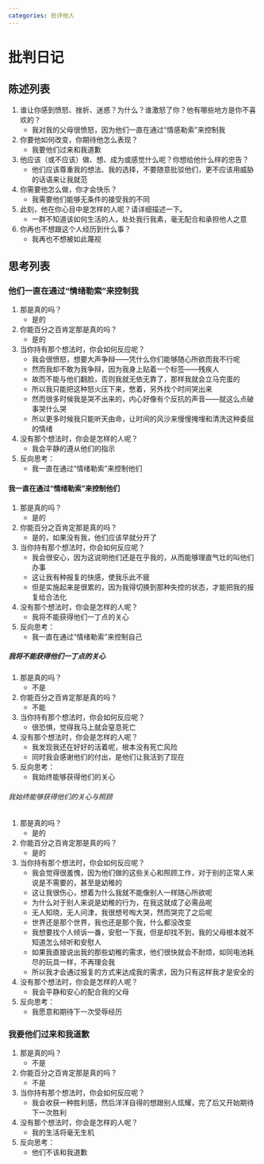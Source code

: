 ```yaml
---
categories: 批评他人
---
```


# 批判日记

## 陈述列表

1. 谁让你感到愤怒、挫折、迷惑？为什么？谁激怒了你？他有哪些地方是你不喜欢的？
    - 我对我的父母很愤怒，因为他们一直在通过“情感勒索”来控制我
2. 你要他如何改变，你期待他怎么表现？
    - 我要他们过来和我道歉
3. 他应该（或不应该）做、想、成为或感觉什么呢？你想给他什么样的忠告？
    - 他们应该尊重我的想法、我的选择，不要随意批驳他们，更不应该用威胁的话语来让我就范
4. 你需要他怎么做，你才会快乐？
    - 我需要他们能够无条件的接受我的不同
5. 此刻，他在你心目中是怎样的人呢？请详细描述一下。
    - 一群不知道该如何生活的人，处处我行我素，毫无配合和承担他人之意
6. 你再也不想跟这个人经历到什么事？
    - 我再也不想被如此蔑视

## 思考列表

### 他们一直在通过“情绪勒索”来控制我

1. 那是真的吗？
    - 是的
2. 你能百分之百肯定那是真的吗？
    - 是的
3. 当你持有那个想法时，你会如何反应呢？
    - 我会很愤怒，想要大声争辩——凭什么你们能够随心所欲而我不行呢
    - 然而我却不敢为我争辩，因为我身上贴着一个标签——残疾人
    - 故而不能与他们翻脸，否则我就无依无靠了，那样我就会立马完蛋的
    - 所以我只能把这种怒火压下来，憋着，另外找个时间哭出来
    - 然而很多时候我是哭不出来的，内心好像有个反抗的声音——就这么点破事哭什么哭
    - 所以更多时候我只能听天由命，让时间的风沙来慢慢掩埋和清洗这种委屈的情绪
4. 没有那个想法时，你会是怎样的人呢？
    - 我会平静的遵从他们的指示
5. 反向思考：
    - 我一直在通过“情绪勒索”来控制他们

#### 我一直在通过“情绪勒索”来控制他们

1. 那是真的吗？
    - 是的
2. 你能百分之百肯定那是真的吗？
    - 是的，如果没有我，他们应该早就分开了
3. 当你持有那个想法时，你会如何反应呢？
    - 我会很安心，因为这说明他们还是在乎我的，从而能够理直气壮的叫他们办事
    - 这让我有种报复的快感，使我乐此不疲
    - 但是实施起来是很累的，因为我得切换到那种失控的状态，才能把我的报复给合法化
4. 没有那个想法时，你会是怎样的人呢？
    - 我将不能获得他们一丁点的关心
5. 反向思考：
    - 我一直在通过“情绪勒索”来控制自己

##### 我将不能获得他们一丁点的关心

1. 那是真的吗？
    - 不是
2. 你能百分之百肯定那是真的吗？
    - 不能
3. 当你持有那个想法时，你会如何反应呢？
    - 很恐惧，觉得我马上就会窒息死亡
4. 没有那个想法时，你会是怎样的人呢？
    - 我发现我还在好好的活着呢，根本没有死亡风险
    - 同时我会感谢他们的付出，是他们让我活到了现在
5. 反向思考：
    - 我始终能够获得他们的关心

###### 我始终能够获得他们的关心与照顾

1. 那是真的吗？
    - 是的
2. 你能百分之百肯定那是真的吗？
    - 是的
3. 当你持有那个想法时，你会如何反应呢？
    - 我会觉得很羞愧，因为他们做的这些关心和照顾工作，对于别的正常人来说是不需要的，甚至是幼稚的
    - 这让我很伤心，想着为什么我就不能像别人一样随心所欲呢
    - 为什么对于别人来说是幼稚的行为，在我这就成了必需品呢
    - 无人知晓，无人问津，我很想号啕大哭，然而哭完了之后呢
    - 世界还是那个世界，我也还是那个我，什么都没改变
    - 我想要找个人倾诉一番，安慰一下我，但是却找不到，我的父母根本就不知道怎么倾听和安慰人
    - 如果我直接说出我的那些幼稚的需求，他们很快就会不耐烦，如同电池耗尽的玩具一样，不再理会我
    - 所以我才会通过报复的方式来达成我的需求，因为只有这样我才是安全的
4. 没有那个想法时，你会是怎样的人呢？
    - 我会平静和安心的配合我的父母
5. 反向思考：
    - 我愿意和期待下一次受辱经历

### 我要他们过来和我道歉

1. 那是真的吗？
    - 不是
2. 你能百分之百肯定那是真的吗？
    - 不是
3. 当你持有那个想法时，你会如何反应呢？
    - 我会收获一种胜利感，然后洋洋自得的想跟别人炫耀，完了后又开始期待下一次胜利
4. 没有那个想法时，你会是怎样的人呢？
    - 我的生活将毫无生机
5. 反向思考：
    - 他们不该和我道歉
